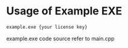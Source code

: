 # Usage of Example EXE

```bash
example.exe {your license key}
```

example.exe code source refer to main.cpp